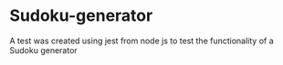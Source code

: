 # Sudoku-generator
A test was created using jest from node js to test the functionality of a Sudoku generator
